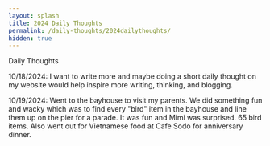 ```yaml
---
layout: splash
title: 2024 Daily Thoughts
permalink: /daily-thoughts/2024dailythoughts/
hidden: true
---
```


Daily Thoughts

10/18/2024: I want to write more and maybe doing a short daily thought on my website would help inspire more writing, thinking, and blogging. 

10/19/2024: Went to the bayhouse to visit my parents. We did something fun and wacky which was to find every "bird" item in the bayhouse and line them up on the pier for a parade. It was fun and Mimi was surprised. 65 bird items. Also went out for Vietnamese food at Cafe Sodo for anniversary dinner.